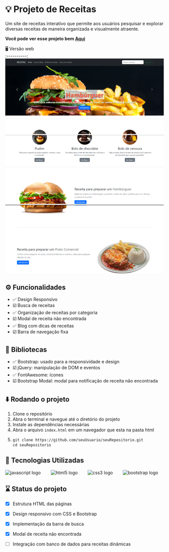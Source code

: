 # 💡 Projeto de Receitas

Um site de receitas interativo que permite aos usuários pesquisar e explorar diversas receitas de maneira organizada e visualmente atraente.

__Você pode ver esse projeto bem [Aqui](https://www.seuSite.com.br)__

 🖥️ Versão web                                                   
:----------:                                                     
<img src="assets/html/imgs/imgsDoProjeto/img01.png"/>   
<img src="assets/html/imgs/imgsDoProjeto/img02.png"/>
<img src="assets/html/imgs/imgsDoProjeto/img03.png"/>

## ⚙️ Funcionalidades

- ✅ Design Responsivo
- ☑️ Busca de receitas
- ✅ Organização de receitas por categoria
- ☑️ Modal de receita não encontrada
- ✅ Blog com dicas de receitas
- ☑️ Barra de navegação fixa

## 🧰 Bibliotecas

- ✅ Bootstrap: usado para a responsividade e design
- ☑️ jQuery: manipulação de DOM e eventos
- ✅ FontAwesome: ícones
- ☑️ Bootstrap Modal: modal para notificação de receita não encontrada

## ⬇️ Rodando o projeto

1. Clone o repositório
2. Abra o terminal e navegue até o diretório do projeto
3. Instale as dependências necessárias
4. Abra o arquivo `index.html` em um navegador que esta na pasta html
5. ```
   git clone https://github.com/seuUsuario/seuRepositorio.git
   cd seuRepositorio
## 🧩 Tecnologias Utilizadas
<div align="left">
  <img src="https://cdn.jsdelivr.net/gh/devicons/devicon/icons/javascript/javascript-original.svg" height="40" alt="javascript logo" />
  <img width="24" />
  <img src="https://cdn.jsdelivr.net/gh/devicons/devicon/icons/html5/html5-original.svg" height="40" alt="html5 logo" />
  <img width="24" />
  <img src="https://cdn.jsdelivr.net/gh/devicons/devicon/icons/css3/css3-original.svg" height="40" alt="css3 logo" />
  <img width="24" />
  <img src="https://cdn.jsdelivr.net/gh/devicons/devicon/icons/bootstrap/bootstrap-original.svg" height="40" alt="bootstrap logo" />
</div>

## ⌛ Status do projeto
- [x] Estrutura HTML das páginas
- [x] Design responsivo com CSS e Bootstrap
- [x] Implementação da barra de busca
- [x] Modal de receita não encontrada
- [ ] Integração com banco de dados para receitas dinâmicas


